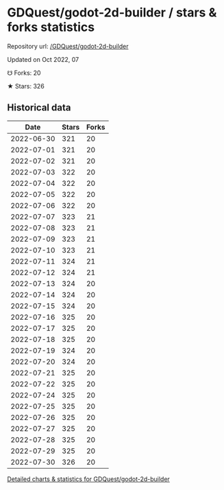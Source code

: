 # GDQuest/godot-2d-builder / stars & forks statistics

Repository url: [/GDQuest/godot-2d-builder](https://github.com/GDQuest/godot-2d-builder)

Updated on Oct 2022, 07

☋ Forks: 20

★ Stars: 326

## Historical data
| Date | Stars | Forks |
|------|-------|-------|
| 2022-06-30 | 321 | 20 | 
| 2022-07-01 | 321 | 20 | 
| 2022-07-02 | 321 | 20 | 
| 2022-07-03 | 322 | 20 | 
| 2022-07-04 | 322 | 20 | 
| 2022-07-05 | 322 | 20 | 
| 2022-07-06 | 322 | 20 | 
| 2022-07-07 | 323 | 21 | 
| 2022-07-08 | 323 | 21 | 
| 2022-07-09 | 323 | 21 | 
| 2022-07-10 | 323 | 21 | 
| 2022-07-11 | 324 | 21 | 
| 2022-07-12 | 324 | 21 | 
| 2022-07-13 | 324 | 20 | 
| 2022-07-14 | 324 | 20 | 
| 2022-07-15 | 324 | 20 | 
| 2022-07-16 | 325 | 20 | 
| 2022-07-17 | 325 | 20 | 
| 2022-07-18 | 325 | 20 | 
| 2022-07-19 | 324 | 20 | 
| 2022-07-20 | 324 | 20 | 
| 2022-07-21 | 325 | 20 | 
| 2022-07-22 | 325 | 20 | 
| 2022-07-24 | 325 | 20 | 
| 2022-07-25 | 325 | 20 | 
| 2022-07-26 | 325 | 20 | 
| 2022-07-27 | 325 | 20 | 
| 2022-07-28 | 325 | 20 | 
| 2022-07-29 | 325 | 20 | 
| 2022-07-30 | 326 | 20 | 


[Detailed charts & statistics for GDQuest/godot-2d-builder](https://reviewgithub.com/rep/GDQuest/godot-2d-builder)
